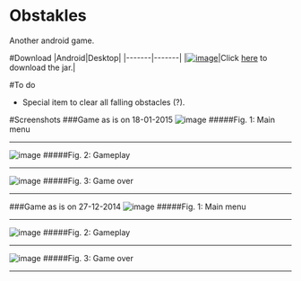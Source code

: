 Obstakles
=========
Another android game.

#Download
|Android|Desktop|
|-------|-------|
|[![image](http://i.imgur.com/64IJLRD.png)](https://play.google.com/store/apps/details?id=com.ferrolho.obstakles)|Click [here](/desktop/binaries/obstakles.jar?raw=true) to download the jar.|

#To do
- Special item to clear all falling obstacles (?).

#Screenshots
###Game as is on 18-01-2015
![image](http://i.imgur.com/9Zf442u.png)
#####Fig. 1: Main menu
***
![image](http://i.imgur.com/s1nqCcR.png)
#####Fig. 2: Gameplay
***
![image](http://i.imgur.com/DK5a1lv.png)
#####Fig. 3: Game over
***
###Game as is on 27-12-2014
![image](http://i.imgur.com/OjAdbx0.png)
#####Fig. 1: Main menu
***
![image](http://i.imgur.com/458mO9O.png)
#####Fig. 2: Gameplay
***
![image](http://i.imgur.com/OEoVHgi.png)
#####Fig. 3: Game over
***
